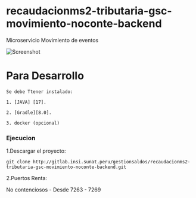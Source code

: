 # recaudacionms2-tributaria-gsc-movimiento-noconte-backend

Microservicio Movimiento de eventos

![Screenshot](diagrama.png)

# Para Desarrollo

	Se debe Ttener instalado:
	
	1. [JAVA] [17].
	
	2. [Gradle][8.0].
	
	3. docker (opcional)

### Ejecucion
1.Descargar el proyecto:

    git clone http://gitlab.insi.sunat.peru/gestionsaldos/recaudacionms2-tributaria-gsc-movimiento-noconte-backend.git
2.Puertos Renta:

  No contenciosos - Desde 7263 - 7269

